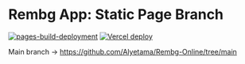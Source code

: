 # Rembg App: Static Page Branch

[![pages-build-deployment](https://github.com/Alyetama/Remove-Background-Online/actions/workflows/pages/pages-build-deployment/badge.svg)](https://github.com/Alyetama/Remove-Background-Online/actions/workflows/pages/pages-build-deployment) [![Vercel deploy](https://github.com/Alyetama/Remove-Background-Online/actions/workflows/vercel-deploy.yml/badge.svg)](https://github.com/Alyetama/Remove-Background-Online/actions/workflows/vercel-deploy.yml)
 
Main branch -> https://github.com/Alyetama/Rembg-Online/tree/main
